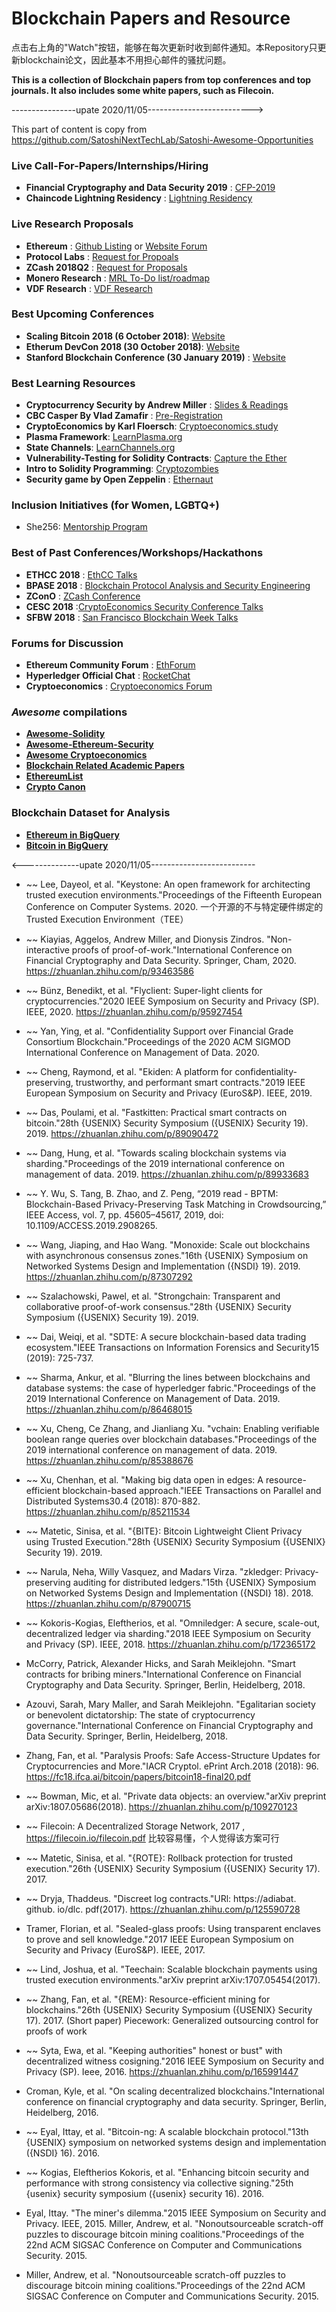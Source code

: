 # Blockchain Papers and Resource

点击右上角的"Watch"按钮，能够在每次更新时收到邮件通知。本Repository只更新blockchain论文，因此基本不用担心邮件的骚扰问题。

**This is a collection of Blockchain papers from top conferences and top journals. It also includes some white papers, such as Filecoin.**

----------------upate 2020/11/05-------------------------->


This part of content is copy from https://github.com/SatoshiNextTechLab/Satoshi-Awesome-Opportunities

### Live Call-For-Papers/Internships/Hiring
* **Financial Cryptography and Data Security 2019** : [CFP-2019](http://fc19.ifca.ai/cfp.html)
* **Chaincode Lightning Residency** : [Lightning Residency](https://lightningresidency.com/)

### Live Research Proposals
* **Ethereum** : [Github Listing](https://github.com/ethereum/research/wiki/Problems) or [Website Forum](https://ethresear.ch/)
* **Protocol Labs** : [Request for Propoals](https://github.com/protocol/research-RFPs)
* **ZCash 2018Q2** : [Request for Proposals](https://github.com/ZcashFoundation/GrantProposals-2018Q2)
* **Monero Research** : [MRL To-Do list/roadmap](https://github.com/monero-project/research-lab/issues/29)
* **VDF Research** : [VDF Research](https://vdfresearch.org/)

### Best Upcoming Conferences
* **Scaling Bitcoin 2018 (6 October 2018)**: [Website](https://tokyo2018.scalingbitcoin.org)
* **Etherum DevCon 2018 (30 October 2018)**: [Website](https://devcon4.ethereum.org)
* **Stanford Blockchain Conference (30 January 2019)** : [Website](https://cyber.stanford.edu/sbc19)

### Best Learning Resources
* **Cryptocurrency Security by Andrew Miller** : [Slides & Readings](http://soc1024.ece.illinois.edu/)
* **CBC Casper By Vlad Zamafir** : [Pre-Registration](https://blockchainedu1.typeform.com/to/oy6ai0)
* **CryptoEconomics by Karl Floersch**: [Cryptoeconomics.study](http://cryptoeconomics.study)
* **Plasma Framework**: [LearnPlasma.org](https://www.learnplasma.org)
* **State Channels**: [LearnChannels.org](https://www.learnchannels.org/)
* **Vulnerability-Testing for Solidity Contracts**: [Capture the Ether](http://capturetheether.com)
* **Intro to Solidity Programming**: [Cryptozombies](https://cryptozombies.io)
* **Security game by Open Zeppelin** : [Ethernaut](https://ethernaut.zeppelin.solutions/)


### Inclusion Initiatives (for Women, LGBTQ+)
* She256: [Mentorship Program](https://www.she256.io/mentorship)

### Best of Past Conferences/Workshops/Hackathons
* **ETHCC 2018** : [EthCC Talks](https://docs.google.com/spreadsheets/d/1t3CdiKlTiozbFkFwBVbNQ1Qc9s9ipDSRJPwGsHd0Yvw)
* **BPASE 2018** : [Blockchain Protocol Analysis and Security Engineering](https://cyber.stanford.edu/bpase18)
* **ZConO** : [ZCash Conference](https://www.youtube.com/playlist?list=PL40dyJ0UYTLK507afWUMgzUYeh-i4qQWS&app=desktop)
* **CESC 2018** :[CryptoEconomics Security Conference Talks](https://www.youtube.com/playlist?list=PLlXOG3oO_Ajm0_DY2IX8fXL6QPqdnYsTV&mc_eid=359f89005e&mc_cid=4adc0928c9&app=desktop)
* **SFBW 2018** : [San Francisco Blockchain Week Talks](https://www.youtube.com/playlist?list=PLlXOG3oO_AjlB7YkamMn1rDpxJRue6CKj&mc_eid=359f89005e&mc_cid=4adc0928c9&app=desktop)

### Forums for Discussion
* **Ethereum Community Forum** : [EthForum](http://forum.ethereum.org/)
* **Hyperledger Official Chat** : [RocketChat](https://chat.hyperledger.org/)
* **Cryptoeconomics** : [Cryptoeconomics Forum](https://forum.cryptoeconomics.study/)

### *Awesome* compilations
* **[Awesome-Solidity](https://github.com/bkrem/awesome-solidity)**
* **[Awesome-Ethereum-Security](https://github.com/trailofbits/awesome-ethereum-security)**
* **[Awesome Cryptoeconomics](https://github.com/jpantunes/awesome-cryptoeconomics)**
* **[Blockchain Related Academic Papers](https://github.com/decrypto-org/blockchain-papers)**
* **[EthereumList](https://github.com/Scanate/EthList)**
* **[Crypto Canon](https://a16z.com/2018/02/10/crypto-readings-resources/)**

### Blockchain Dataset for Analysis  
* **[Ethereum in BigQuery](https://cloud.google.com/blog/products/data-analytics/ethereum-bigquery-public-dataset-smart-contract-analytics)**
* **[Bitcoin in BigQuery](https://cloud.google.com/blog/products/gcp/bitcoin-in-bigquery-blockchain-analytics-on-public-data)**

<--------------upate 2020/11/05--------------------------

- ~~ Lee, Dayeol, et al. "Keystone: An open framework for architecting trusted execution environments."Proceedings of the Fifteenth European Conference on Computer Systems. 2020.
一个开源的不与特定硬件绑定的Trusted Execution Environment（TEE）

- ~~ Kiayias, Aggelos, Andrew Miller, and Dionysis Zindros. "Non-interactive proofs of proof-of-work."International Conference on Financial Cryptography and Data Security. Springer, Cham, 2020.
https://zhuanlan.zhihu.com/p/93463586

- ~~ Bünz, Benedikt, et al. "Flyclient: Super-light clients for cryptocurrencies."2020 IEEE Symposium on Security and Privacy (SP). IEEE, 2020.
https://zhuanlan.zhihu.com/p/95927454

- ~~ Yan, Ying, et al. "Confidentiality Support over Financial Grade Consortium Blockchain."Proceedings of the 2020 ACM SIGMOD International Conference on Management of Data. 2020.
- ~~ Cheng, Raymond, et al. "Ekiden: A platform for confidentiality-preserving, trustworthy, and performant smart contracts."2019 IEEE European Symposium on Security and Privacy (EuroS&P). IEEE, 2019.
- ~~ Das, Poulami, et al. "Fastkitten: Practical smart contracts on bitcoin."28th {USENIX} Security Symposium ({USENIX} Security 19). 2019.
https://zhuanlan.zhihu.com/p/89090472

- ~~ Dang, Hung, et al. "Towards scaling blockchain systems via sharding."Proceedings of the 2019 international conference on management of data. 2019.
https://zhuanlan.zhihu.com/p/89933683


- ~~ Y. Wu, S. Tang, B. Zhao, and Z. Peng, “2019 read - BPTM: Blockchain-Based Privacy-Preserving Task Matching in Crowdsourcing,” IEEE Access, vol. 7, pp. 45605–45617, 2019, doi: 10.1109/ACCESS.2019.2908265.
 
 

- ~~ Wang, Jiaping, and Hao Wang. "Monoxide: Scale out blockchains with asynchronous consensus zones."16th {USENIX} Symposium on Networked Systems Design and Implementation ({NSDI} 19). 2019.
https://zhuanlan.zhihu.com/p/87307292

- ~~ Szalachowski, Pawel, et al. "Strongchain: Transparent and collaborative proof-of-work consensus."28th {USENIX} Security Symposium ({USENIX} Security 19). 2019.

- ~~ Dai, Weiqi, et al. "SDTE: A secure blockchain-based data trading ecosystem."IEEE Transactions on Information Forensics and Security15 (2019): 725-737.

- ~~ Sharma, Ankur, et al. "Blurring the lines between blockchains and database systems: the case of hyperledger fabric."Proceedings of the 2019 International Conference on Management of Data. 2019.
https://zhuanlan.zhihu.com/p/86468015

- ~~ Xu, Cheng, Ce Zhang, and Jianliang Xu. "vchain: Enabling verifiable boolean range queries over blockchain databases."Proceedings of the 2019 international conference on management of data. 2019.
https://zhuanlan.zhihu.com/p/85388676

- ~~ Xu, Chenhan, et al. "Making big data open in edges: A resource-efficient blockchain-based approach."IEEE Transactions on Parallel and Distributed Systems30.4 (2018): 870-882.
https://zhuanlan.zhihu.com/p/85211534

- ~~ Matetic, Sinisa, et al. "{BITE}: Bitcoin Lightweight Client Privacy using Trusted Execution."28th {USENIX} Security Symposium ({USENIX} Security 19). 2019.

- ~~ Narula, Neha, Willy Vasquez, and Madars Virza. "zkledger: Privacy-preserving auditing for distributed ledgers."15th {USENIX} Symposium on Networked Systems Design and Implementation ({NSDI} 18). 2018.
https://zhuanlan.zhihu.com/p/87900715

- ~~ Kokoris-Kogias, Eleftherios, et al. "Omniledger: A secure, scale-out, decentralized ledger via sharding."2018 IEEE Symposium on Security and Privacy (SP). IEEE, 2018.
https://zhuanlan.zhihu.com/p/172365172

- McCorry, Patrick, Alexander Hicks, and Sarah Meiklejohn. "Smart contracts for bribing miners."International Conference on Financial Cryptography and Data Security. Springer, Berlin, Heidelberg, 2018.

-  Azouvi, Sarah, Mary Maller, and Sarah Meiklejohn. "Egalitarian society or benevolent dictatorship: The state of cryptocurrency governance."International Conference on Financial Cryptography and Data Security. Springer, Berlin, Heidelberg, 2018.

-  Zhang, Fan, et al. "Paralysis Proofs: Safe Access-Structure Updates for Cryptocurrencies and More."IACR Cryptol. ePrint Arch.2018 (2018): 96.
https://fc18.ifca.ai/bitcoin/papers/bitcoin18-final20.pdf

- ~~ Bowman, Mic, et al. "Private data objects: an overview."arXiv preprint arXiv:1807.05686(2018).
https://zhuanlan.zhihu.com/p/109270123

- ~~ Filecoin: A Decentralized Storage Network, 2017 , https://filecoin.io/filecoin.pdf
比较容易懂，个人觉得该方案可行

- ~~ Matetic, Sinisa, et al. "{ROTE}: Rollback protection for trusted execution."26th {USENIX} Security Symposium ({USENIX} Security 17). 2017.

- ~~ Dryja, Thaddeus. "Discreet log contracts."URl: https://adiabat. github. io/dlc. pdf(2017).
https://zhuanlan.zhihu.com/p/125590728

- Tramer, Florian, et al. "Sealed-glass proofs: Using transparent enclaves to prove and sell knowledge."2017 IEEE European Symposium on Security and Privacy (EuroS&P). IEEE, 2017.

- ~~ Lind, Joshua, et al. "Teechain: Scalable blockchain payments using trusted execution environments."arXiv preprint arXiv:1707.05454(2017).

-  ~~ Zhang, Fan, et al. "{REM}: Resource-efficient mining for blockchains."26th {USENIX} Security Symposium ({USENIX} Security 17). 2017.
(Short paper) Piecework: Generalized outsourcing control for proofs of work

- ~~ Syta, Ewa, et al. "Keeping authorities" honest or bust" with decentralized witness cosigning."2016 IEEE Symposium on Security and Privacy (SP). Ieee, 2016.
https://zhuanlan.zhihu.com/p/165991447


- Croman, Kyle, et al. "On scaling decentralized blockchains."International conference on financial cryptography and data security. Springer, Berlin, Heidelberg, 2016.

- ~~ Eyal, Ittay, et al. "Bitcoin-ng: A scalable blockchain protocol."13th {USENIX} symposium on networked systems design and implementation ({NSDI} 16). 2016.

- ~~ Kogias, Eleftherios Kokoris, et al. "Enhancing bitcoin security and performance with strong consistency via collective signing."25th {usenix} security symposium ({usenix} security 16). 2016.

- Eyal, Ittay. "The miner's dilemma."2015 IEEE Symposium on Security and Privacy. IEEE, 2015.
Miller, Andrew, et al. "Nonoutsourceable scratch-off puzzles to discourage bitcoin mining coalitions."Proceedings of the 22nd ACM SIGSAC Conference on Computer and Communications Security. 2015.

- Miller, Andrew, et al. "Nonoutsourceable scratch-off puzzles to discourage bitcoin mining coalitions."Proceedings of the 22nd ACM SIGSAC Conference on Computer and Communications Security. 2015.
